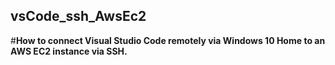 ## vsCode_ssh_AwsEc2
 
 #<b>How to connect Visual Studio Code remotely via Windows 10 Home to an AWS EC2 instance via SSH.</b>
 
 